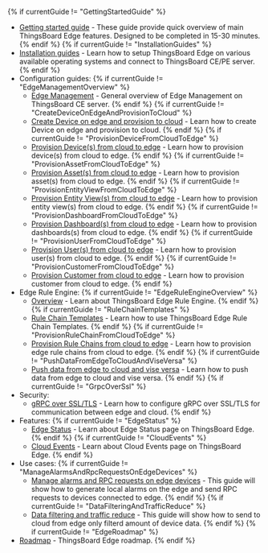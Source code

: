 {% if currentGuide != "GettingStartedGuide" %}
- [Getting started guide](/docs/edge/getting-started/) - These guide provide quick overview of main ThingsBoard Edge features. Designed to be completed in 15-30 minutes.
{% endif %}
{% if currentGuide != "InstallationGuides" %}
- [Installation guides](/docs/edge/install/installation-options/) - Learn how to setup ThingsBoard Edge on various available operating systems and connect to ThingsBoard CE/PE server.
{% endif %}
- Configuration guides:
{% if currentGuide != "EdgeManagementOverview" %}
  - [Edge Management](/docs/edge/config/ce/management/) - General overview of Edge Management on ThingsBoard CE server.
{% endif %}
{% if currentGuide != "CreateDeviceOnEdgeAndProvisionToCloud" %}
  - [Create Device on edge and provision to cloud](/docs/edge/config/ce/create-device/) - Learn how to create Device on edge and provision to cloud.
{% endif %}
{% if currentGuide != "ProvisionDeviceFromCloudToEdge" %}
  - [Provision Device(s) from cloud to edge](/docs/edge/config/ce/provision-device/) - Learn how to provision device(s) from cloud to edge.
{% endif %}
{% if currentGuide != "ProvisionAssetFromCloudToEdge" %}
  - [Provision Asset(s) from cloud to edge](/docs/edge/config/ce/provision-asset/) - Learn how to provision asset(s) from cloud to edge.
{% endif %}
{% if currentGuide != "ProvisionEntityViewFromCloudToEdge" %}
  - [Provision Entity View(s) from cloud to edge](/docs/edge/config/ce/provision-entity-view/) - Learn how to provision entity view(s) from cloud to edge.
{% endif %}
{% if currentGuide != "ProvisionDashboardFromCloudToEdge" %}
  - [Provision Dashboard(s) from cloud to edge](/docs/edge/config/ce/provision-dashboard/) - Learn how to provision dashboards(s) from cloud to edge.
{% endif %}
{% if currentGuide != "ProvisionUserFromCloudToEdge" %}
  - [Provision User(s) from cloud to edge](/docs/edge/config/ce/provision-user/) - Learn how to provision user(s) from cloud to edge.
{% endif %}
{% if currentGuide != "ProvisionCustomerFromCloudToEdge" %}
  - [Provision Customer from cloud to edge](/docs/edge/config/ce/provision-customer/) - Learn how to provision customer from cloud to edge.
{% endif %}
- Edge Rule Engine:
{% if currentGuide != "EdgeRuleEngineOverview" %}
  - [Overview](/docs/edge/rule-engine/general/) - Learn about ThingsBoard Edge Rule Engine.
{% endif %}
{% if currentGuide != "RuleChainTemplates" %}
  - [Rule Chain Templates](/docs/edge/rule-engine/rule-chain-templates/) - Learn how to use ThingsBoard Edge Rule Chain Templates.
{% endif %}
{% if currentGuide != "ProvisionRuleChainFromCloudToEdge" %}
  - [Provision Rule Chains from cloud to edge](/docs/edge/rule-engine/provision-rule-chains/) - Learn how to provision edge rule chains from cloud to edge.
{% endif %}
{% if currentGuide != "PushDataFromEdgeToCloudAndViseVersa" %}
  - [Push data from edge to cloud and vise versa](/docs/edge/rule-engine/push-data/) - Learn how to push data from edge to cloud and vise versa.
{% endif %}
{% if currentGuide != "GrpcOverSsl" %}
- Security:
  - [gRPC over SSL/TLS](/docs/edge/security/grpc-over-ssl/) - Learn how to configure gRPC over SSL/TLS for communication between edge and cloud.
{% endif %}
- Features:
{% if currentGuide != "EdgeStatus" %}
  - [Edge Status](/docs/edge/features/edge-status/) - Learn about Edge Status page on ThingsBoard Edge.
{% endif %}
{% if currentGuide != "CloudEvents" %}
  - [Cloud Events](/docs/edge/features/cloud-events/) -  Learn about Cloud Events page on ThingsBoard Edge.
{% endif %}    
- Use cases:
{% if currentGuide != "ManageAlarmsAndRpcRequestsOnEdgeDevices" %}
  - [Manage alarms and RPC requests on edge devices](/docs/edge/use-cases/manage-alarms-rpc-requests/) - This guide will show how to generate local alarms on the edge and send RPC requests to devices connected to edge.
{% endif %}
{% if currentGuide != "DataFilteringAndTrafficReduce" %}
  - [Data filtering and traffic reduce](/docs/edge/use-cases/data-filtering-traffic-reduce/) - This guide will show how to send to cloud from edge only filterd amount of device data.
{% endif %}
{% if currentGuide != "EdgeRoadmap" %}
- [Roadmap](/docs/edge/roadmap) - ThingsBoard Edge roadmap. 
{% endif %}    
<br/>

